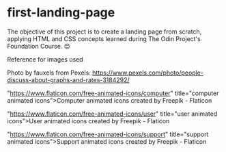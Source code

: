# first-landing-page

The objective of this project is to create a landing page from scratch, applying HTML and CSS concepts learned during The Odin Project's Foundation Course. 😊



Reference for images used 

Photo by fauxels from Pexels: https://www.pexels.com/photo/people-discuss-about-graphs-and-rates-3184292/

"https://www.flaticon.com/free-animated-icons/computer" title="computer animated icons">Computer animated icons created by Freepik - Flaticon

"https://www.flaticon.com/free-animated-icons/user" title="user animated icons">User animated icons created by Freepik - Flaticon

"https://www.flaticon.com/free-animated-icons/support" title="support animated icons">Support animated icons created by Freepik - Flaticon